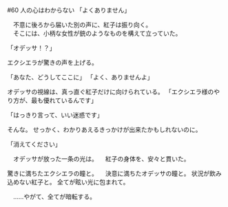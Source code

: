 #60 人の心はわからない
「よくありません」

　不意に後ろから届いた別の声に、紅子は振り向く。  
　そこには、小柄な女性が銃のようなものを構えて立っていた。

「オデッサ！？」

エクシエラが驚きの声を上げる。

「あなた、どうしてここに」
「よく、ありませんよ」

オデッサの視線は、真っ直ぐ紅子だけに向けられている。
「エクシエラ様のやり方が、最も優れているんです」

「はっきり言って、いい迷惑です」

そんな。
せっかく、わかりあえるきっかけが出来たかもしれないのに。

「消えてください」

　オデッサが放った一条の光は。
　紅子の身体を、安々と貫いた。

驚きに満ちたエクシエラの瞳と。
　決意に満ちたオデッサの瞳と。
状況が飲み込めない紅子と。
全てが眩い光に包まれて。

　……やがて、全てが暗転する。
